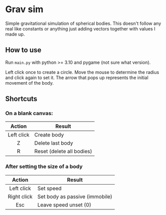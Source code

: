 # Grav sim
Simple gravitational simulation of spherical bodies. This doesn't follow any
real like constants or anything just adding vectors together with values I made
up.

## How to use
Run `main.py` with python >= 3.10 and pygame (not sure what version).

Left click once to create a circle. Move the mouse to determine the radius and
click again to set it. The arrow that pops up represents the initial movement
of the body.

## Shortcuts
### On a blank canvas:
|   Action   | Result                    |
|   :---:    | ---                       |
| Left click | Create body               |
| Z          | Delete last body          |
| R          | Reset (delete all bodies) |

### After setting the size of a body
|    Action   | Result                         |
|    :---:    | ---                            |
| Left click  | Set speed                      |
| Right click | Set body as passive (immobile) |
| Esc         | Leave speed unset (0)          |
